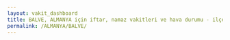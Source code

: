 ```yaml
---
layout: vakit_dashboard
title: BALVE, ALMANYA için iftar, namaz vakitleri ve hava durumu - ilçe/eyalet seç
permalink: /ALMANYA/BALVE/
---
```


<script type="text/javascript">
  var GLOBAL_COUNTRY = 'ALMANYA';
  var GLOBAL_CITY = 'BALVE';
  var GLOBAL_STATE = '';
  var lat = 72;
  var lon = 21;
</script>
